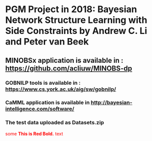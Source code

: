 # PGM Project in 2018: Bayesian Network Structure Learning with Side Constraints by Andrew C. Li and Peter van Beek

## MINOBSx application is available in : https://github.com/acliuw/MINOBS-dp

### GOBNILP tools is available in : https://www.cs.york.ac.uk/aig/sw/gobnilp/

### CaMML application is available in http://bayesian-intelligence.com/software/

### The test data uploaded as Datasets.zip

<span style="color:red">some **This is Red Bold.** text</span>
